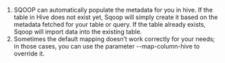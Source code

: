 1. SQOOP can automatically populate the metadata for you in hive. If the table in Hive does not exist yet, Sqoop will simply create it based on the metadata fetched for your table or query. If the table already exists, Sqoop will import data into the existing table.
2. Sometimes the default mapping doesn’t work correctly for your needs; in those cases,
   you can use the parameter --map-column-hive to override it. 



